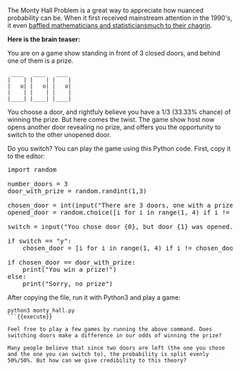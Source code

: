 
The Monty Hall Problem is a great way to appreciate how nuanced probability can be. When it first received mainstream attention in the 1990's, it even [baffled mathematicians and statisticiansmuch to their chagrin](https://priceonomics.com/the-time-everyone-corrected-the-worlds-smartest/). 

**Here is the brain teaser:**

You are on a game show standing in front of 3 closed doors, and behind one of them is a prize. 

```
 ____   ____   ____
|    | |    | |    |
|   o| |   o| |   o|
|    | |    | |    |
|____| |____| |____|

```

You choose a door, and rightfuly believe you have a 1/3 (33.33% chance) of winning the prize. But here comes the twist. The game show host now opens another door revealing no prize, and offers you the opportunity to switch to the other unopened door. 

Do you switch? You can play the game using this Python code. First, copy it to the editor: 

<pre class="file" data-filename="monty_hall.py" data-target="replace">
import random

number_doors = 3
door_with_prize = random.randint(1,3)

chosen_door = int(input("There are 3 doors, one with a prize. Choose a door 1, 2, 3:\n"))
opened_door = random.choice([i for i in range(1, 4) if i != chosen_door])

switch = input("You chose door {0}, but door {1} was opened. Do you want to switch? y/n\n".format(chosen_door, opened_door))

if switch == "y":
    chosen_door = [i for i in range(1, 4) if i != chosen_door and i != opened_door][0]

if chosen_door == door_with_prize:
    print("You win a prize!")
else:
    print("Sorry, no prize")
</pre>

After copying the file, run it with Python3 and play a game: 

```
python3 monty_hall.py
```{{execute}}

Feel free to play a few games by running the above command. Does switching doors make a difference in our odds of winning the prize? 

Many people believe that since two doors are left (the one you chose and the one you can switch to), the probability is split evenly 50%/50%. But how can we give credibility to this theory? 

